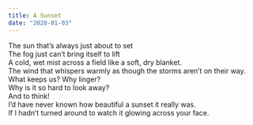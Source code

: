 ```yaml
---
title: A Sunset
date: "2020-01-03"
---
```


<div class="poem-wrapper">
  The sun that’s always just about to set<br>
  The fog just can’t bring itself to lift<br>
  A cold, wet mist across a field like a soft, dry  blanket.  <br>
  The wind that whispers warmly as though the storms aren’t on their way. <br>
  What keeps us?  Why linger?<br>
  Why is it so hard to look away?<br>
  And to think!<br>
  I’d have never known how beautiful a sunset it really was. <br>
  If I hadn’t turned around to watch it glowing across your face. <br>
</div>
